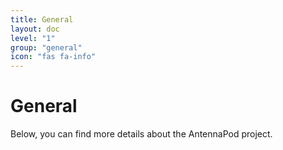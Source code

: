 ```yaml
---
title: General
layout: doc
level: "1"
group: "general"
icon: "fas fa-info"
---
```


# General

Below, you can find more details about the AntennaPod project.
